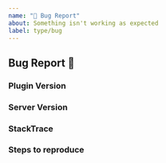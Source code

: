 ```yaml
---
name: "🐛 Bug Report"
about: Something isn't working as expected
label: type/bug
---
```


## Bug Report 🐛

<!-- Thanks for reporting a bug! Try your best to fill out all sections the best you can. -->

### Plugin Version
<!-- What version of inventory-restore are you using?  To obtain, go to the configuration file of inventory-restore and it should be noted at the top. -->

### Server Version
<!-- What version of Spigot/Paper is your server running?  You can check your version in-game by running /version. -->

### StackTrace
<!-- Is the plugin printing errors in your server console?  If so, paste that here using code tags.  If not, just put "N/A." -->

### Steps to reproduce
<!-- How was the bug produced?  Note down how you were able to produce the bug here.  -->
